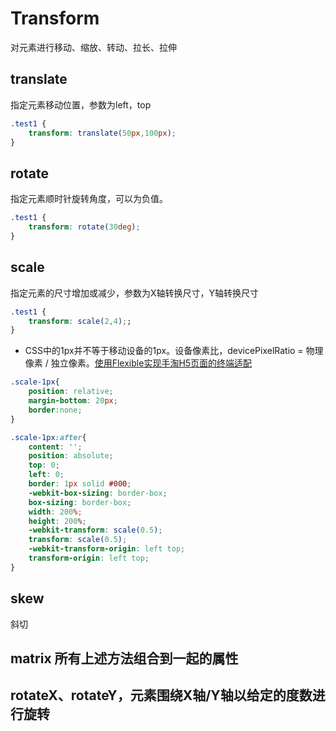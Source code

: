 # Transform

对元素进行移动、缩放、转动、拉长、拉伸

## translate

指定元素移动位置，参数为left，top

```css
.test1 {
    transform: translate(50px,100px);
}
```

## rotate

指定元素顺时针旋转角度，可以为负值。

```css
.test1 {
    transform: rotate(30deg);
}
```

## scale

指定元素的尺寸增加或减少，参数为X轴转换尺寸，Y轴转换尺寸

```css
.test1 {
    transform: scale(2,4);;
}
```

- CSS中的1px并不等于移动设备的1px。设备像素比，devicePixelRatio = 物理像素 / 独立像素。[使用Flexible实现手淘H5页面的终端适配 ](https://github.com/amfe/article/issues/17)

```css
.scale-1px{
    position: relative;
    margin-bottom: 20px;
    border:none;
}

.scale-1px:after{
    content: '';
    position: absolute;
    top: 0;
    left: 0;
    border: 1px solid #000;
    -webkit-box-sizing: border-box;
    box-sizing: border-box;
    width: 200%;
    height: 200%;
    -webkit-transform: scale(0.5);
    transform: scale(0.5);
    -webkit-transform-origin: left top;
    transform-origin: left top;
}

```

## skew

斜切

## matrix  所有上述方法组合到一起的属性

## rotateX、rotateY，元素围绕X轴/Y轴以给定的度数进行旋转